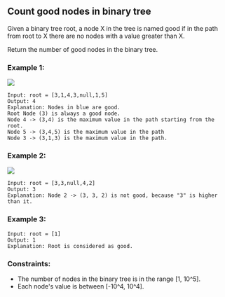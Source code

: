 ## Count good nodes in binary tree

Given a binary tree root, a node X in the tree is named good if in the path from root to X there are no nodes with a value greater than X.

Return the number of good nodes in the binary tree.

 

### Example 1:

![](https://assets.leetcode.com/uploads/2020/04/02/test_sample_1.png)
```
Input: root = [3,1,4,3,null,1,5]
Output: 4
Explanation: Nodes in blue are good.
Root Node (3) is always a good node.
Node 4 -> (3,4) is the maximum value in the path starting from the root.
Node 5 -> (3,4,5) is the maximum value in the path
Node 3 -> (3,1,3) is the maximum value in the path.
```

  

### Example 2:

![](https://assets.leetcode.com/uploads/2020/04/02/test_sample_2.png)
```
Input: root = [3,3,null,4,2]
Output: 3
Explanation: Node 2 -> (3, 3, 2) is not good, because "3" is higher than it.
```

### Example 3:
```
Input: root = [1]
Output: 1
Explanation: Root is considered as good.
 ```

### Constraints:

- The number of nodes in the binary tree is in the range [1, 10^5].
- Each node's value is between [-10^4, 10^4].
